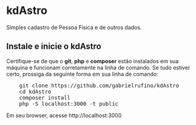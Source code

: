 # kdAstro

Simples cadastro de Pessoa Física e de outros dados.

## Instale e inicie o kdAstro

Certifique-se de que o <strong>git</strong>, <strong>php</strong> e <strong>composer</strong> estão instalados em sua máquina e funcionam corretamente na linha de comando. Se tudo estiver certo, prossiga da seguinte forma em sua linha de comando:

<pre>
	git clone https://github.com/gabrielrufino/kdAstro
	cd kdAstro
	composer install
	php -S localhost:3000 -t public
</pre>

Em seu browser, acesse http://localhost:3000
